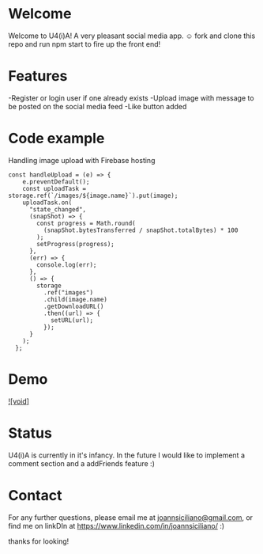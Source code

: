 # Welcome

Welcome to U4(i)A! A very pleasant social media app. ☺︎
fork and clone this repo and run npm start to fire up the front end!

# Features

-Register or login user if one already exists
-Upload image with message to be posted on the social media feed
-Like button added

# Code example

Handling image upload with Firebase hosting

```
const handleUpload = (e) => {
    e.preventDefault();
    const uploadTask = storage.ref(`/images/${image.name}`).put(image);
    uploadTask.on(
      "state_changed",
      (snapShot) => {
        const progress = Math.round(
          (snapShot.bytesTransferred / snapShot.totalBytes) * 100
        );
        setProgress(progress);
      },
      (err) => {
        console.log(err);
      },
      () => {
        storage
          .ref("images")
          .child(image.name)
          .getDownloadURL()
          .then((url) => {
            setURL(url);
          });
      }
    );
  };
```

# Demo

[![void]](https://www.youtube.com/watch?v=lgmxN7gKfuo&t=2s " watch the U4iA demo on YouTube!")

# Status

U4(i)A is currently in it's infancy. In the future I would like to implement a comment section and a addFriends feature :)

# Contact

For any further questions, please email me at joannsiciliano@gmail.com, or find me on linkDIn at https://www.linkedin.com/in/joannsiciliano/ :)

thanks for looking!
